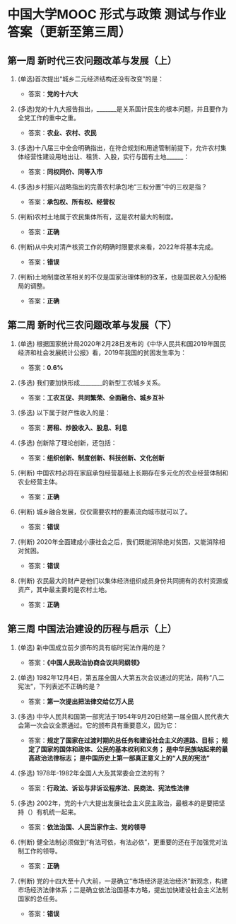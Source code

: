# 中国大学MOOC 形式与政策 测试与作业答案（更新至第三周）

## 第一周 新时代三农问题改革与发展（上）
1. (单选)首次提出“城乡二元经济结构还没有改变”的是：  
    - 答案：**党的十六大**

2. (多选)党的十九大报告指出，_______是关系国计民生的根本问题，并且要作为全党工作的重中之重。  
    - 答案：**农业、农村、农民**  

3. (多选)十八届三中全会明确指出，在符合规划和用途管制前提下，允许农村集体经营性建设用地出让、租赁、入股，实行与国有土地______：  
    - 答案：**同权同价、同等入市**

4. (多选)乡村振兴战略指出的完善农村承包地“三权分置”中的三权是指？  
    - 答案：**承包权、所有权、经营权**

5. (判断)农村土地属于农民集体所有，这是农村最大的制度。  
    - 答案：**正确**

6. (判断)从中央对清产核资工作的明确时限要求来看，2022年将基本完成。  
    - 答案：**错误**

7. (判断)土地制度改革相关的不仅是国家治理体制的改革，也是国民收入分配格局的调整。  
    - 答案：**正确**

## 第二周 新时代三农问题改革与发展（下）
1. (单选)  根据国家统计局2020年2月28日发布的《中华人民共和国2019年国民经济和社会发展统计公报》看，2019年我国的贫困发生率为：
    - 答案：**0.6%**

2. (多选)  我们要加快形成________的新型工农城乡关系。
    - 答案：**工农互促、共同繁荣、全面融合、城乡互补**  

3. (多选)  以下属于财产性收入的是：
    - 答案：**房租、炒股收入、股息、利息**

4. (多选)  创新除了理论创新，还包括：
    - 答案：**组织创新、制度创新、科技创新、文化创新**

5. (判断)  中国农村必将在家庭承包经营基础上长期存在多元化的农业经营体制和农业经营主体。
    - 答案：**正确**

6. (判断)  城乡融合发展，仅仅需要农村的要素流向城市就可以了。
    - 答案：**错误**

7. (判断)  2020年全面建成小康社会之后，我们既能消除绝对贫困，又能消除相对贫困。
    - 答案：**错误**

8. (判断)  农民最大的财产是他们以集体经济组织成员身份共同拥有的农村资源或资产，其中最主要的是农村土地。
    - 答案：**正确**
    
## 第三周 中国法治建设的历程与启示（上）
1. (单选)  新中国成立前夕颁布的具有临时宪法作用的是？
    - 答案：**《中国人民政治协商会议共同纲领》**

2. (单选)  1982年12月4日，第五届全国人大第五次会议通过的宪法，简称“八二宪法”，下列表述不正确的是？
    - 答案：**第一次提出把法律交给亿万人民**  

3. (多选)  中华人民共和国第一部宪法于1954年9月20日经第一届全国人民代表大会第一次会议全票通过。它的颁布具有重要意义，因为它：  
    - 答案：**规定了国家在过渡时期的总任务和建设社会主义的道路、目标； 规定了国家的国体和政体、公民的基本权利和义务； 是中华民族站起来的最高政治法律标志； 是中国历史上第一部真正意义上的“人民的宪法”**

4. (多选)  1978年-1982年全国人大及其常委会立法的有？
    - 答案：**行政法、诉讼与非诉讼程序法、民商法、宪法性法律**

5. (多选)  2002年，党的十六大提出发展社会主义民主政治，最根本的是要把坚持（）有机统一起来。  
    - 答案：**依法治国、人民当家作主、党的领导**

6. (判断)  健全法制必须做到“有法可依，有法必依”，更重要的还在于加强党对法制工作的领导。  
    - 答案：**正确**

7. (判断)  党的十四大至十八大前，一是确立“市场经济是法治经济”新观念，构建市场经济法律体系；二是确立依法治国基本方略，提出加快建设社会主义法制国家的总任务。
    - 答案：**错误**

